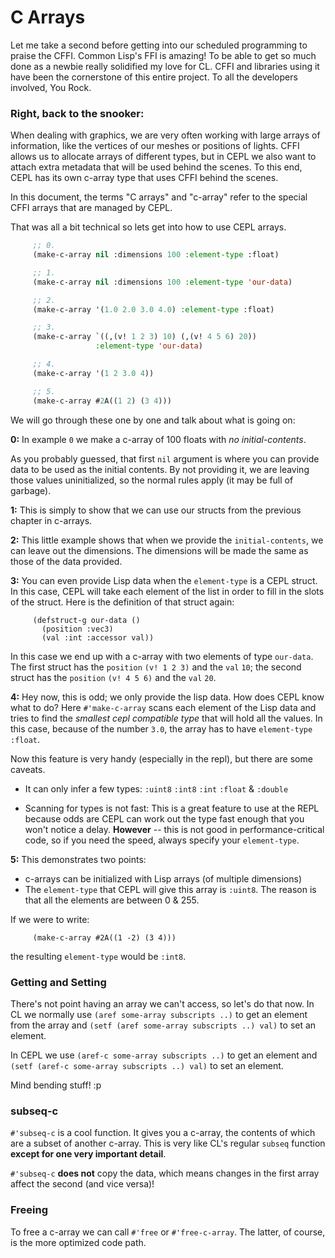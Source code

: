 # C Arrays

Let me take a second before getting into our scheduled programming to praise the CFFI.  Common Lisp's FFI is amazing! To be able to get so much done as a newbie really solidified my love for CL.  CFFI and libraries using it have been the cornerstone of this entire project. To all the developers involved, You Rock.

### Right, back to the snooker:

When dealing with graphics, we are very often working with large arrays of information, like the vertices of our meshes or positions of lights. CFFI allows us to allocate arrays of different types, but in CEPL we also want to attach extra metadata that will be used behind the scenes.  To this end, CEPL has its own c-array type that uses CFFI behind the scenes.

In this document, the terms "C arrays" and "c-array" refer to the special CFFI arrays that are managed by CEPL.

That was all a bit technical so lets get into how to use CEPL arrays.
```lisp
     ;; 0.
     (make-c-array nil :dimensions 100 :element-type :float)

     ;; 1.
     (make-c-array nil :dimensions 100 :element-type 'our-data)

     ;; 2.
     (make-c-array '(1.0 2.0 3.0 4.0) :element-type :float)

     ;; 3.
     (make-c-array `((,(v! 1 2 3) 10) (,(v! 4 5 6) 20))
                   :element-type 'our-data)

     ;; 4.
     (make-c-array '(1 2 3.0 4))

     ;; 5.
     (make-c-array #2A((1 2) (3 4)))
```

We will go through these one by one and talk about what is going on:

**0:** In example `0` we make a c-array of 100 floats with *no initial-contents*.

As you probably guessed, that first `nil` argument is where you can provide data to be used as the initial contents. By not providing it, we are leaving those values uninitialized, so the normal rules apply (it may be full of garbage).

**1:**
This is simply to show that we can use our structs from the previous chapter in c-arrays.

**2:**
This little example shows that when we provide the `initial-contents`, we can leave out the dimensions. The dimensions will be made the same as those of the data provided.

**3:**
You can even provide Lisp data when the `element-type` is a CEPL struct. In this case, CEPL will take each element of the list in order to fill in the slots of the struct.  Here is the definition of that struct again:

```
     (defstruct-g our-data ()
       (position :vec3)
       (val :int :accessor val))
```

In this case we end up with a c-array with two elements of type `our-data`. The first struct has the `position` `(v! 1 2 3)` and the `val` `10`; the second struct has the `position` `(v! 4 5 6)` and the `val` `20`.

**4:**
Hey now, this is odd; we only provide the lisp data. How does CEPL know what to do?  Here `#'make-c-array` scans each element of the Lisp data and tries to find the *smallest cepl compatible type* that will hold all the values. In this case, because of the number `3.0`, the array has to have `element-type` `:float`.

Now this feature is very handy (especially in the repl), but there are some caveats.

- It can only infer a few types:
  `:uint8` `:int8` `:int` `:float` & `:double`

- Scanning for types is not fast:
  This is a great feature to use at the REPL because odds are CEPL can work out the type fast enough that you won't notice a delay. **However** -- this is not good in performance-critical code, so if you need the speed, always specify your `element-type`.

**5:**
This demonstrates two points:

 - c-arrays can be initialized with Lisp arrays (of multiple dimensions)
 - The `element-type` that CEPL will give this array is `:uint8`. The reason is that all the elements are between 0 & 255.

If we were to write:
```
     (make-c-array #2A((1 -2) (3 4)))
```
the resulting `element-type` would be `:int8`.


### Getting and Setting

There's not point having an array we can't access, so let's do that now.  In CL we normally use `(aref some-array subscripts ..)` to get an element from the array and `(setf (aref some-array subscripts ..) val)` to set an element.

In CEPL we use `(aref-c some-array subscripts ..)` to get an element and `(setf (aref-c some-array subscripts ..) val)` to set an element.

Mind bending stuff! :p

### subseq-c

`#'subseq-c` is a cool function. It gives you a c-array, the contents of which are a subset of another c-array. This is very like CL's regular `subseq` function **except for one very important detail**.

`#'subseq-c` **does not** copy the data, which means changes in the first array affect the second (and vice versa)!

### Freeing

To free a c-array we can call `#'free` or `#'free-c-array`. The latter, of course, is the more optimized code path.
